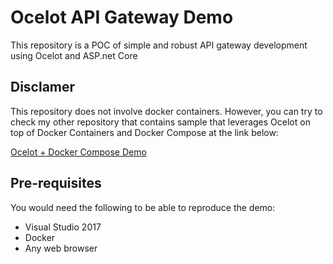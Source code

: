 # Ocelot API Gateway Demo
This repository is a POC of simple and robust API gateway development using Ocelot and ASP.net Core

## Disclamer

This repository does not involve docker containers. However, you can try to check my other repository that contains sample that leverages Ocelot on top of Docker Containers and Docker Compose at the link below:  

[Ocelot + Docker Compose Demo](https://github.com/allanchua101/ocelot-compose)

## Pre-requisites

You would need the following to be able to reproduce the demo:  

- Visual Studio 2017
- Docker
- Any web browser
